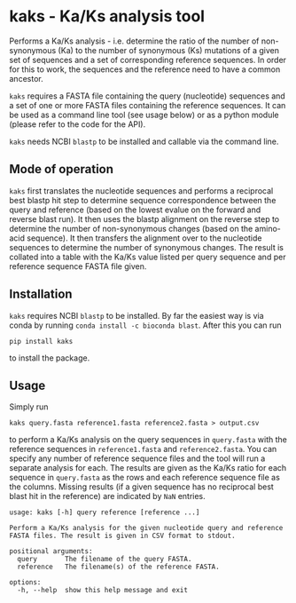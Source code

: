 # kaks - Ka/Ks analysis tool

Performs a Ka/Ks analysis - i.e. determine the ratio of the number of non-synonymous (Ka) to the number of synonymous (Ks) mutations of a given set of sequences and a set of corresponding reference sequences. In order for this to work, the sequences and the reference need to have a common ancestor.

`kaks` requires a FASTA file containing the query (nucleotide) sequences and a set of one or more FASTA files containing the reference sequences. It can be used as a command line tool (see usage below) or as a python module (please refer to the code for the API).

`kaks` needs NCBI `blastp` to be installed and callable via the command line.

## Mode of operation

`kaks` first translates the nucleotide sequences and performs a reciprocal best blastp hit step to determine sequence correspondence between the query and reference (based on the lowest evalue on the forward and reverse blast run). It then uses the blastp alignment on the reverse step to determine the number of non-synonymous changes (based on the amino-acid sequence). It then transfers the alignment over to the nucleotide sequences to determine the number of synonymous changes. The result is collated into a table with the Ka/Ks value listed per query sequence and per reference sequence FASTA file given.

## Installation

`kaks` requires NCBI `blastp` to be installed. By far the easiest way is via conda by running `conda install -c bioconda blast`. After this you can run
```
pip install kaks
```
to install the package.

## Usage

Simply run
```
kaks query.fasta reference1.fasta reference2.fasta > output.csv
```
to perform a Ka/Ks analysis on the query sequences in `query.fasta` with the reference sequences in `reference1.fasta` and `reference2.fasta`. You can specify any number of reference sequence files and the tool will run a separate analysis for each. The results are given as the Ka/Ks ratio for each sequence in `query.fasta` as the rows and each reference sequence file as the columns. Missing results (if a given sequence has no reciprocal best blast hit in the reference) are indicated by `NaN` entries.

```
usage: kaks [-h] query reference [reference ...]

Perform a Ka/Ks analysis for the given nucleotide query and reference FASTA files. The result is given in CSV format to stdout.

positional arguments:
  query       The filename of the query FASTA.
  reference   The filename(s) of the reference FASTA.

options:
  -h, --help  show this help message and exit
  ```